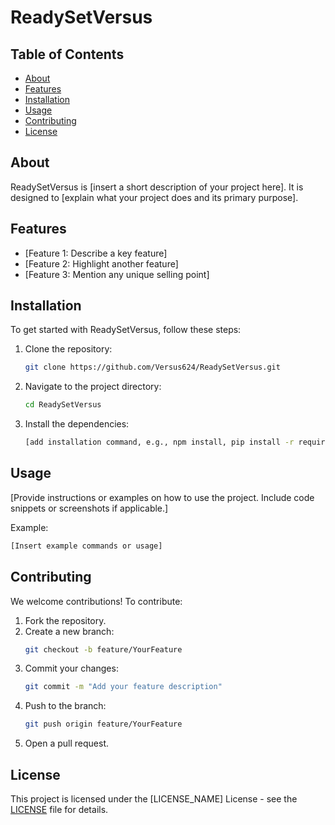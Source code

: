 # ReadySetVersus

## Table of Contents
- [About](#about)
- [Features](#features)
- [Installation](#installation)
- [Usage](#usage)
- [Contributing](#contributing)
- [License](#license)

## About
ReadySetVersus is [insert a short description of your project here]. It is designed to [explain what your project does and its primary purpose].

## Features
- [Feature 1: Describe a key feature]
- [Feature 2: Highlight another feature]
- [Feature 3: Mention any unique selling point]

## Installation
To get started with ReadySetVersus, follow these steps:
1. Clone the repository:
   ```bash
   git clone https://github.com/Versus624/ReadySetVersus.git
   ```
2. Navigate to the project directory:
   ```bash
   cd ReadySetVersus
   ```
3. Install the dependencies:
   ```bash
   [add installation command, e.g., npm install, pip install -r requirements.txt, etc.]
   ```

## Usage
[Provide instructions or examples on how to use the project. Include code snippets or screenshots if applicable.]

Example:
```bash
[Insert example commands or usage]
```

## Contributing
We welcome contributions! To contribute:
1. Fork the repository.
2. Create a new branch:
   ```bash
   git checkout -b feature/YourFeature
   ```
3. Commit your changes:
   ```bash
   git commit -m "Add your feature description"
   ```
4. Push to the branch:
   ```bash
   git push origin feature/YourFeature
   ```
5. Open a pull request.

## License
This project is licensed under the [LICENSE_NAME] License - see the [LICENSE](./LICENSE) file for details.
